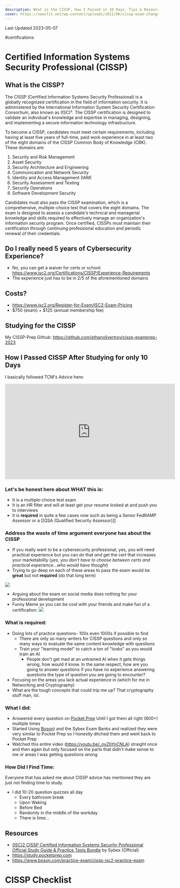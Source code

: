```yaml
---
description: What is the CISSP, How I Passed in 10 Days, Tips & Resources
cover: https://newsfit.net/wp-content/uploads/2021/06/cissp-exam-changes-article-og-image.jpg
---
```

Last Updated 2023-05-07

#certifications 
# Certified Information Systems Security Professional (CISSP)

## What is the CISSP?

The CISSP (Certified Information Systems Security Professional) is a globally recognized certification in the field of information security. It is administered by the International Information System Security Certification Consortium, also known as (ISC)². The CISSP certification is designed to validate an individual's knowledge and expertise in managing, designing, and implementing a secure information technology infrastructure.

To become a CISSP, candidates must meet certain requirements, including having at least five years of full-time, paid work experience in at least two of the eight domains of the CISSP Common Body of Knowledge (CBK). These domains are:

1. Security and Risk Management
2. Asset Security
3. Security Architecture and Engineering
4. Communication and Network Security
5. Identity and Access Management (IAM)
6. Security Assessment and Testing
7. Security Operations
8. Software Development Security

Candidates must also pass the CISSP examination, which is a comprehensive, multiple-choice test that covers the eight domains. The exam is designed to assess a candidate's technical and managerial knowledge and skills required to effectively manage an organization's information security program. Once certified, CISSPs must maintain their certification through continuing professional education and periodic renewal of their credentials.

## Do I really need 5 years of Cybersecurity Experience?

- No, you can get a waiver for certs or school: https://www.isc2.org/Certifications/CISSP/Experience-Requirements
- The experience just has to be in 2/5 of the aforementioned domains

## Costs?

- https://www.isc2.org/Register-for-Exam/ISC2-Exam-Pricing
- $750 (exam) + $125 (annual membership fee)

## Studying for the CISSP

My CISSP-Prep Github: https://github.com/ethanolivertroy/cissp-examprep-2023

## How I Passed CISSP After Studying for only 10 Days

I basically followed TCM's Advice here: 

<iframe width="560" height="315" src="https://www.youtube.com/embed/qOs0Qu73UCE" title="YouTube video player" frameborder="0" allow="accelerometer; autoplay; clipboard-write; encrypted-media; gyroscope; picture-in-picture; web-share" allowfullscreen></iframe>


### Let's be honest here about WHAT this is:
- It is a multiple-choice test exam
- It is an HR filter and will at least get your resume looked at and push you to interviews
- It is **required** in quite a few cases now such as being a Senior FedRAMP Assessor or a [[QSA (Qualified Security Assessor)]]

### Address the waste of time argument everyone has about the CISSP
- If you really want to be a cybersecurity professional, yes, you will need practical experience but you can do that *and* get the cert that increases your marketability (*yes, you don't have to choose between certs and practical experience...who would have thought*)
- Trying to go deep on each of these areas to pass the exam would be **great** but not **required** (do that long term)

![](https://twitter.com/AlexHormozi/status/1594916916216627201?s=20)

- Arguing about the exam on social media does nothing for your professional development
- Funny Meme so you can be cool with your friends and make fun of a certification: 
![](https://us.v-cdn.net/6030959/uploads/attachments/2/8/2/5/4/1/6506.jpg)

### What is required: 
- Doing lots of practice questions- 100s even 1000s if possible to find
	-  There are only so many writers for CISSP questions and only so many ways to evaluate the same content knowledge with questions
	- Train your "learning model" to catch a ton of "looks" as you would train an AI
		- People don't get mad at an untrained AI when it gets things wrong, how would it know. In the same respect, how are you going to answer questions if you have no experience answering questions the type of question you are going to encounter?
- Focusing on the areas  you lack actual experience in (which for me in Networking and Cryptography)
- What are the tough concepts that could trip me up? That cryptography stuff man, lol. 

### What I did:
- Answered every question on [Pocket Prep](https://study.pocketprep.com/) Until I got them all right (800+) multiple times
- Started Using [Boson](https://www.boson.com/practice-exam/cissp-isc2-practice-exam)) and the Sybex Exam Banks and realized they were very similar to Pocket Prep so I honestly ditched them and went back to Pocket Prep
- Watched this entire video (https://youtu.be/_nyZhYnCNLA) straight once and then again but only focused on the parts that didn't make sense to me or areas I was getting questions wrong

### How Did I Find Time:
Everyone that has asked me about CISSP advice has mentioned they are just not finding time to study.
- I did 10-20 question quizzes all day
	- Every bathroom break
	- Upon Waking
	- Before Bed
	- Randomly in the middle of the workday
	- There is time...

## Resources

- <a href="https://amzn.to/3LJfdCm">(ISC)2 CISSP Certified Information Systems Security Professional Official Study Guide & Practice Tests Bundle</a> by Sybex (Official)
- https://study.pocketprep.com
- https://www.boson.com/practice-exam/cissp-isc2-practice-exam

# CISSP Checklist
